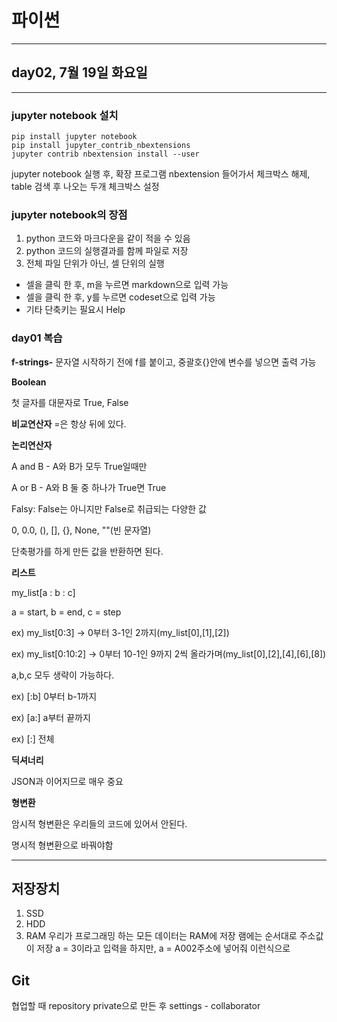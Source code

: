 # 파이썬
---
## day02, 7월 19일 화요일
---

### jupyter notebook 설치
```
pip install jupyter notebook
pip install jupyter_contrib_nbextensions
jupyter contrib nbextension install --user
```

jupyter notebook 실행 후,
확장 프로그램 nbextension 들어가서 체크박스 해제,
table 검색 후 나오는 두개 체크박스 설정

### jupyter notebook의 장점

1. python 코드와 마크다운을 같이 적을 수 있음
2. python 코드의 실행결과를 함께 파일로 저장
3. 전체 파일 단위가 아닌, 셀 단위의 실행


- 셀을 클릭 한 후, m을 누르면 markdown으로 입력 가능
- 셀을 클릭 한 후, y를 누르면 codeset으로 입력 가능
- 기타 단축키는 필요시 Help


### day01 복습

**f-strings-**
문자열 시작하기 전에 f를 붙이고, 중괄호{}안에 변수를 넣으면 출력 가능

**Boolean**

첫 글자를 대문자로 True, False


**비교연산자**
=은 항상 뒤에 있다.

**논리연산자**

A and B - A와 B가 모두 True일때만

A or B - A와 B 둘 중 하나가 True면 True


Falsy: False는 아니지만 False로 취급되는 다양한 값

0, 0.0, (), [], {}, None, ""(빈 문자열)

단축평가를 하게 만든 값을 반환하면 된다.


**리스트**

my_list[a : b : c]

a = start, b = end, c = step

ex) my_list[0:3] -> 0부터 3-1인 2까지(my_list[0],[1],[2])

ex) my_list[0:10:2] -> 0부터 10-1인 9까지 2씩 올라가며(my_list[0],[2],[4],[6],[8])

a,b,c 모두 생략이 가능하다.

ex) [:b] 0부터 b-1까지

ex) [a:] a부터 끝까지

ex) [:] 전체


**딕셔너리**

JSON과 이어지므로 매우 중요


**형변환**

암시적 형변환은 우리들의 코드에 있어서 안된다.

명시적 형변환으로 바꿔야함

---

## 저장장치
1. SSD
2. HDD
3. RAM
우리가 프로그래밍 하는 모든 데이터는 RAM에 저장
램에는 순서대로 주소값이 저장
a = 3이라고 입력을 하지만,  a = A002주소에 넣어줘 이런식으로


## Git
협업할 때
 repository private으로 만든 후 settings - collaborator